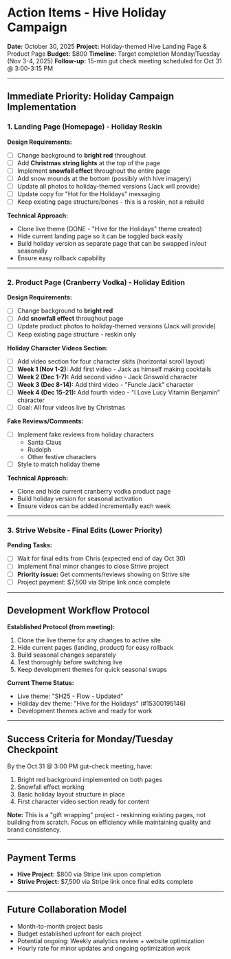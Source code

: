 # Action Items - Hive Holiday Campaign
**Date:** October 30, 2025
**Project:** Holiday-themed Hive Landing Page & Product Page
**Budget:** $800
**Timeline:** Target completion Monday/Tuesday (Nov 3-4, 2025)
**Follow-up:** 15-min gut check meeting scheduled for Oct 31 @ 3:00-3:15 PM

---

## Immediate Priority: Holiday Campaign Implementation

### 1. Landing Page (Homepage) - Holiday Reskin

**Design Requirements:**
- [ ] Change background to **bright red** throughout
- [ ] Add **Christmas string lights** at the top of the page
- [ ] Implement **snowfall effect** throughout the entire page
- [ ] Add snow mounds at the bottom (possibly with hive imagery)
- [ ] Update all photos to holiday-themed versions (Jack will provide)
- [ ] Update copy for "Hot for the Holidays" messaging
- [ ] Keep existing page structure/bones - this is a reskin, not a rebuild

**Technical Approach:**
- Clone live theme (DONE - "Hive for the Holidays" theme created)
- Hide current landing page so it can be toggled back easily
- Build holiday version as separate page that can be swapped in/out seasonally
- Ensure easy rollback capability

---

### 2. Product Page (Cranberry Vodka) - Holiday Edition

**Design Requirements:**
- [ ] Change background to **bright red**
- [ ] Add **snowfall effect** throughout page
- [ ] Update product photos to holiday-themed versions (Jack will provide)
- [ ] Keep existing page structure - reskin only

**Holiday Character Videos Section:**
- [ ] Add video section for four character skits (horizontal scroll layout)
- [ ] **Week 1 (Nov 1-2):** Add first video - Jack as himself making cocktails
- [ ] **Week 2 (Dec 1-7):** Add second video - Jack Griswold character
- [ ] **Week 3 (Dec 8-14):** Add third video - "Funcle Jack" character
- [ ] **Week 4 (Dec 15-21):** Add fourth video - "I Love Lucy Vitamin Benjamin" character
- [ ] Goal: All four videos live by Christmas

**Fake Reviews/Comments:**
- [ ] Implement fake reviews from holiday characters
  - Santa Claus
  - Rudolph
  - Other festive characters
- [ ] Style to match holiday theme

**Technical Approach:**
- Clone and hide current cranberry vodka product page
- Build holiday version for seasonal activation
- Ensure videos can be added incrementally each week

---

### 3. Strive Website - Final Edits (Lower Priority)

**Pending Tasks:**
- [ ] Wait for final edits from Chris (expected end of day Oct 30)
- [ ] Implement final minor changes to close Strive project
- [ ] **Priority issue:** Get comments/reviews showing on Strive site
- [ ] Project payment: $7,500 via Stripe link once complete

---

## Development Workflow Protocol

**Established Protocol (from meeting):**
1. Clone the live theme for any changes to active site
2. Hide current pages (landing, product) for easy rollback
3. Build seasonal changes separately
4. Test thoroughly before switching live
5. Keep development themes for quick seasonal swaps

**Current Theme Status:**
- Live theme: "SH25 - Flow - Updated"
- Holiday dev theme: "Hive for the Holidays" (#15300195146)
- Development themes active and ready for work

---

## Success Criteria for Monday/Tuesday Checkpoint

By the Oct 31 @ 3:00 PM gut-check meeting, have:
1. Bright red background implemented on both pages
2. Snowfall effect working
3. Basic holiday layout structure in place
4. First character video section ready for content

**Note:** This is a "gift wrapping" project - reskinning existing pages, not building from scratch. Focus on efficiency while maintaining quality and brand consistency.

---

## Payment Terms
- **Hive Project:** $800 via Stripe link upon completion
- **Strive Project:** $7,500 via Stripe link once final edits complete

---

## Future Collaboration Model
- Month-to-month project basis
- Budget established upfront for each project
- Potential ongoing: Weekly analytics review + website optimization
- Hourly rate for minor updates and ongoing optimization work
